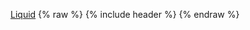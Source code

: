 

[Liquid](https://help.shopify.com/themes/liquid/basics)
{% raw %} {% include header %} {% endraw %}